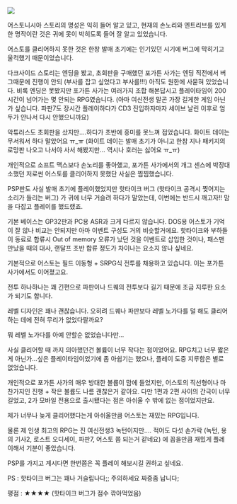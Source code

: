 ![](./0.jpg)

어스토니시아 스토리의 명성은 익히 들어 알고 있고, 현재의 손노리와 엔트리브를 있게한 명작이란 것은 귀에 못이 박히도록 들어 잘 알고 있었습니다.

어스토를 클리어하지 못한 것은 한창 발매 초기에는 인기있던 시기에 버그에 막히기고 울컥했기 때문이었습니다.

다크사이드 스토리는 엔딩을 봤고, 초회판을 구매했던 포가튼 사가는 엔딩 직전에서 버그때문에 진행이 안되 (부사를 잡고 싶었다고 부사를!!!) 아직도 원한에 사묻혀 있었습니다. 비록 엔딩은 못봤지만 포가튼 사가는 여러가지 조합 해본답시고 플레이타임이 200시간이 넘어가는 몇 안되는 RPG였습니다. (아마 여신전생 말곤 가장 길게한 게임 아닌가 싶습니다. 파판7도 장시간 플레이하다가 CD3 진입하자마자 세이브 날린 이후로 엄두가 안나서 다시 안했으니까요)

악튜러스도 초회판을 샀지만....하다가 초반에 흥미를 못느껴 접었습니다. 화이트 데이는 무서워서 하다 말았어요 ㅠ_ㅠ (화이트 데이는 발매 초기가 아니고 한참 지나 패키지의 로망판 나오고 나서야 사서 해봤지만... 역시나 호러는 싫어요 ㅠ_ㅠ)

개인적으로 소프트 맥스보다 손노리를 좋아했고, 포가튼 사가에서의 개그 센스에 박장대소했던 저로썬 어스토를 클리어하지 못했단 사실은 찜찜했습니다. 

PSP판도 사실 발매 초기에 플레이했었지만 핫타이크 버그 (핫타이크 공격시 찢어지는 소리가 들리는 버그) 가 귀에 너무 거슬려 하다가 말았는데, 이번에는 반드시 깨고자!! 맘을 다잡고 플레이를 했드랬죠.

기본 베이스는 GP32판과 PC용 ASR과 크게 다르지 않습니다. DOS용 어스토가 기억이 잘 않나 비교는 안되지만 아마 이벤트 구성도 거의 비슷할거에요. 핫타이크와 부하들이 동료로 합류시 Out of memory 오류가 났던 것을 이벤트로 삽입한 것이나, 패스맨 만났을 때의 대사, 랜달프 초반 합류 정도가 차이나는 요소지 않나 싶네요.

기본적으로 어스토는 필드 이동형 + SRPG식 전투를 채용하고 있습니다. 이는 포가튼 사가에서도 이어졌고요.

전투 하나하나는 꽤 긴편으로 파판이나 드퀘의 전투보다 길기 때문에 조금 지루한 요소가 되기도 합니다. 

레벨 디자인은 꽤나 괜찮습니다. 오히려 드퀘나 파판보다 레벨 노가다를 덜 해도 클리어하는 데에 전혀 무리가 없었다랄까요?

뭐 레벨 노가다를 아예 안할순 없었습니다만...

사실 클리어할 때 까지 의아했던건 볼륨이 너무 작다는 점이었어요. RPG치고 너무 짧은게 아닌가...싶은 플레이타임이었기에 좀 아쉽기는 했으나, 플레이 도중 지루함은 별로 없었습니다.

개인적으로 포가튼 사가의 매우 방대한 볼륨이 맘에 들었지만, 어스토의 직선형이나 마찬가지인 진행 + 작은 볼륨도 나름 괜찮은거 같아요. 다만 1편과 2편 사이의 간극이 너무 길었고, 2가 모바일 전용으로 출시됐다는 점은 아쉬울 수 밖에 없는 점이었지만요.

제가 너무나 늦게 클리어했다는게 아쉬울만큼 어스토는 재밌는 RPG입니다.

물론 제 인생 최고의 RPG는 진 여신전생3 녹턴이지만.... 적어도 다섯 손가락 (녹턴, 용의 기사2, 로스트 오디세이, 파판7, 어스토 쯤 되는거 같네요) 에 꼽을만큼 재밌게 플레이해서 기분이 좋았습니다.

PSP를 가지고 계시다면 한번쯤은 꼭 플레이 해보시길 권하고 싶네요. 

PS : 핫타이크 버그는 꽤나 거슬립나다;; 주의하세요 짜증좀 납니다;

평점 : ★★★★ (핫타이크 버그가 점수 깎아먹었음)
